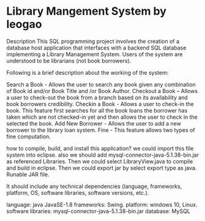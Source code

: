 # Library Mangement System by leogao
Description
This SQL programming project involves the creation of a database host application that
interfaces with a backend SQL database implementing a Library Management System. Users of
the system are understood to be librarians (not book borrowers).

Following is a brief description about the working of the system:

Search a Book - Allows the user to search any book given any combination of Book id and/or Book Title and /or Book Author. 
Checkout a Book – Allows a user to check-out the book from a branch based on its availability and book borrowers credibility. 
Checkin a Book - Allows a user to check-in the book. This feature first searches for all the book loans the borrower has taken which are not checked-in yet and then allows the user to check in the selected the book. 
Add New Borrower - Allows the user to add a new borrower to the library loan system. 
Fine - This feature allows two types of fine computation. 

how to compile, build, and install this application?
we could import this file system into eclipse. 
also we should add mysql-connector-java-5.1.38-bin.jar as referenced Libraries.
Then we could select LibraryView.java to compile and build in eclipse.
Then we could export jar by select export type as java. Runable JAR file.


It should include any technical dependencies (language, frameworks, platform, OS,
software libraries, software versions, etc.).

language: java
JavaSE-1.8
frameworks: Swing. 
platform: windows 10, Linux.
software libraries: mysql-connector-java-5.1.38-bin.jar
database: MySQL

